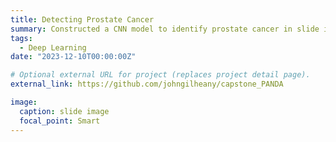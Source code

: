 ```yaml
---
title: Detecting Prostate Cancer
summary: Constructed a CNN model to identify prostate cancer in slide images, focusing on highlighting potentially cancerous regions. Over 10,000 images were processed and tiled, before transfer learning techniques were employed on a pretrained ResNet50 model. The resulting model achieved an 89% accuracy and 81% sensitivity, offering pathologists a practical solution with the ability to overlay a probability-weighted cancer mask on a slide image and a user-friendly streamlit app for cancer detection in tissue samples.
tags:
  - Deep Learning
date: "2023-12-10T00:00:00Z"

# Optional external URL for project (replaces project detail page).
external_link: https://github.com/johngilheany/capstone_PANDA

image:
  caption: slide image
  focal_point: Smart
---
```


